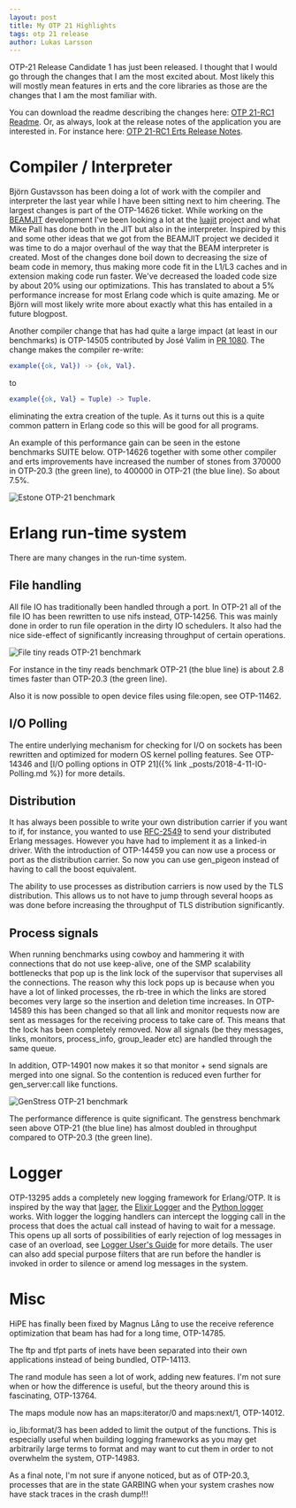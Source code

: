 ```yaml
---
layout: post
title: My OTP 21 Highlights
tags: otp 21 release
author: Lukas Larsson
---
```


OTP-21 Release Candidate 1 has just been released. I thought that I would go
through the changes that I am the most excited about. Most likely this will
mostly mean features in erts and the core libraries as those are the
changes that I am the most familiar with.

You can download the readme describing the changes here: [OTP 21-RC1 Readme](https://www.erlang.org/download/otp_src_21.0-rc1.readme).
Or, as always, look at the release notes of the application you are interested in.
For instance here: [OTP 21-RC1 Erts Release Notes](/doc/apps/erts/notes.html).

# Compiler / Interpreter #

Björn Gustavsson has been doing a lot of work with the compiler and interpreter
the last year while I have been sitting next to him cheering. The largest changes
is part of the OTP-14626 ticket. While working on the
[BEAMJIT](https://www.youtube.com/watch?v=PtgD5WRzcy4) development
I've been looking a lot at the [luajit](http://luajit.org/) project and what
Mike Pall has done both in the JIT but also in the interpreter. Inspired by
this and some other ideas that we got from the BEAMJIT project we decided it was time
to do a major overhaul of the way that the BEAM interpreter is created. Most of the
changes done boil down to decreasing the size of beam code in memory, thus making more
code fit in the L1/L3 caches and in extension making code run faster. We've
decreased the loaded code size by about 20% using our optimizations. This has
translated to about a 5% performance increase for most Erlang code
which is quite amazing. Me or Björn will most likely write more about exactly
what this has entailed in a future blogpost.

Another compiler change that has had quite a large impact (at least in our benchmarks)
is OTP-14505 contributed by José Valim in [PR 1080](http://github.com/erlang/otp/pull/1080).
The change makes the compiler re-write:

```erlang
example({ok, Val}) -> {ok, Val}.
```

to

```erlang
example({ok, Val} = Tuple) -> Tuple.
```

eliminating the extra creation of the tuple. As it turns out this is a quite
common pattern in Erlang code so this will be good for all programs.

An example of this performance gain can be seen in the estone benchmarks SUITE
below. OTP-14626 together with some other compiler and erts improvements have
increased the number of stones from 370000 in OTP-20.3 (the green line), to
400000 in OTP-21 (the blue line). So about 7.5%.

![Estone OTP-21 benchmark](../images/estone_otp21_benchmark.png)

# Erlang run-time system #

There are many changes in the run-time system.

## File handling ##

All file IO has traditionally been handled through a port. In OTP-21 all of the
file IO has been rewritten to use nifs instead, OTP-14256. This was mainly done
in order to run file operation in the dirty IO schedulers. It also had the nice
side-effect of significantly increasing throughput of certain operations.

![File tiny reads OTP-21 benchmark](../images/file_tiny_reads_otp21_benchmark.png)

For instance in the tiny reads benchmark OTP-21 (the blue line) is about 2.8 times
faster than OTP-20.3 (the green line).

Also it is now possible to open device files using file:open, see OTP-11462.

## I/O Polling ##

The entire underlying mechanism for checking for I/O on sockets has been rewritten
and optimized for modern OS kernel polling features. See OTP-14346 and
[I/O polling options in OTP 21]({% link _posts/2018-4-11-IO-Polling.md %}) for more details.

## Distribution ##

It has always been possible to write your own distribution carrier if you want
to if, for instance, you wanted to use [RFC-2549](https://tools.ietf.org/html/rfc2549)
to send your distributed Erlang messages. However you have had to implement it as
a linked-in driver. With the introduction of OTP-14459 you can now use a process
or port as the distribution carrier. So now you can use gen_pigeon instead of having
to call the boost equivalent.

The ability to use processes as distribution carriers is now used by the TLS
distribution. This allows us to not have to jump through several hoops as was done
before increasing the throughput of TLS distribution significantly.

## Process signals ##

When running benchmarks using cowboy and hammering it with connections that
do not use keep-alive, one of the SMP scalability bottlenecks that pop up
is the link lock of the supervisor that supervises all the connections.
The reason why this lock pops up is because when you have a lot of linked
processes, the rb-tree in which the links are stored becomes very large so
the insertion and deletion time increases. In OTP-14589 this has been
changed so that all link and monitor requests now are sent as messages
for the receiving process to take care of. This means that the lock has been
completely removed. Now all signals (be they messages, links, monitors,
process\_info, group\_leader etc) are handled through the same queue.

In addition, OTP-14901 now makes it so that monitor + send signals
are merged into one signal. So the contention is reduced even further
for gen_server:call like functions.

![GenStress OTP-21 benchmark](../images/genstress_otp21_benchmark.png)

The performance difference is quite significant. The genstress benchmark
seen above OTP-21 (the blue line) has almost doubled in throughput
compared to OTP-20.3 (the green line).

# Logger

OTP-13295 adds a completely new logging framework for Erlang/OTP. It is
inspired by the way that [lager](https://github.com/erlang-lager/lager),
the [Elixir Logger](https://hexdocs.pm/logger/Logger.html) and the [Python
logger](https://docs.python.org/3/howto/logging.html) works.
With logger the logging handlers can intercept the logging
call in the process that does the actual call instead of having to
wait for a message. This opens up all sorts of possibilities of early
rejection of log messages in case of an overload, see [Logger User's Guide](https://www.erlang.org/documentation/doc-10.0-rc1/lib/kernel-6.0/doc/html/logger_chapter.html#protecting-the-handler-from-overload)
for more details. The user can also add special purpose filters that are run
before the handler is invoked in order to silence or amend log messages in the system.

# Misc

HiPE has finally been fixed by Magnus Lång to use the receive reference optimization
that beam has had for a long time, OTP-14785.

The ftp and tfpt parts of inets have been separated into their own applications
instead of being bundled, OTP-14113.

The rand module has seen a lot of work, adding new features. I'm not sure when or
how the difference is useful, but the theory around this is fascinating, OTP-13764.

The maps module now has an maps:iterator/0 and maps:next/1, OTP-14012.

io_lib:format/3 has been added to limit the output of the functions. This is especially
useful when building logging frameworks as you may get arbitrarily large terms to
format and may want to cut them in order to not overwhelm the system, OTP-14983.

As a final note, I'm not sure if anyone noticed, but as of OTP-20.3, processes that
are in the state GARBING when your system crashes now have stack traces in the
crash dump!!!

